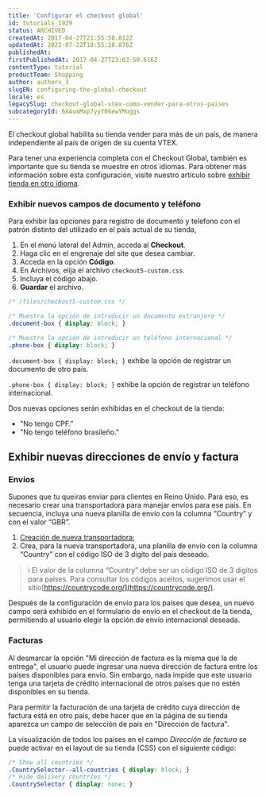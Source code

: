 ```yaml
---
title: 'Configurar el checkout global'
id: tutorials_1929
status: ARCHIVED
createdAt: 2017-04-27T21:55:50.812Z
updatedAt: 2022-07-22T18:55:28.876Z
publishedAt: 
firstPublishedAt: 2017-04-27T23:03:50.616Z
contentType: tutorial
productTeam: Shopping
author: authors_3
slugEN: configuring-the-global-checkout
locale: es
legacySlug: checkout-global-vtex-como-vender-para-otros-paises
subcategoryId: 6XAvmMxp7yyY06ewYMuggs
---
```


El checkout global habilita su tienda vender para más de un país, de manera independiente al país de origen de su cuenta VTEX.

Para tener una experiencia completa con el Checkout Global, también es importante que su tienda se muestre en otros idiomas. Para obtener más información sobre esta configuración, visite nuestro artículo sobre [exhibir tienda en otro idioma](https://help.vtex.com/es/tutorial/exhibir-la-tienda-en-otro-idioma).

### Exhibir nuevos campos de documento y teléfono

Para exhibir las opciones para registro de documento y telefono con el patrón distinto del utilizado en el país actual de su tienda, 

1. En el menú lateral del Admin, acceda al __Checkout__.
2. Haga clic en el engrenaje del site que desea cambiar.
3. Acceda en la opción __Código__.
4. En Archivos, elija el archivo `checkout5-custom.css`.
5. Incluya el código abajo.
6. __Guardar__ el archivo.

```css
/* /files/checkout5-custom.css */

/* Muestra la opción de introducir un documento extranjero */
.document-box { display: block; }

/* Muestra la opción de introducir un teléfono internacional */
.phone-box { display: block; }
```

`.document-box { display: block; }` exhibe la opción de registrar un documento de otro país.

`.phone-box { display: block; }` exhibe la opción de registrar un teléfono internacional.

Dos nuevas opciones serán exhibidas en el checkout de la tienda:

- "No tengo CPF."
- "No tengo teléfono brasileño."

## Exhibir nuevas direcciones de envío y factura

### Envíos

Supones que tu queiras enviar para clientes en Reino Unido. Para eso, es necesario crear una transportadora para manejar envíos para ese país. En secuencia, incluya una nueva planilla de envío con la columna “Country” y con el valor “GBR”.

1. [Creación de nueva transportadora](/es/tutorial/gestionar-transportista/);
2. Crea, para la nueva transportadora, una planilla de envío con la columna “Country” con el código ISO de 3 digito del país deseado.

>ℹ️ El valor de la columna “Country” debe ser un código ISO de 3 digitos para países. Para consultar los códigos aceitos, sugerimos usar el sítio[https://countrycode.org/](https://countrycode.org/).

Después de la configuración de envío para los países que desea, un nuevo campo será exhibido en el formulario de envío en el checkout de la tienda, permitiendo al usuario elegir la opción de envío internacional deseada.

### Facturas

Al desmarcar la opción "Mi dirección de factura es la misma que la de entrega", el usuario puede ingresar una nueva dirección de factura entre los países disponibles para envío. Sin embargo, nada impide que este usuario tenga una tarjeta de crédito internacional de otros países que no estén disponibles en su tienda.

Para permitir la facturación de una tarjeta de crédito cuya dirección de factura está en otro país, debe hacer que en la página de su tienda aparezca un campo de selección de país en "Dirección de factura".

La visualización de todos los países en el campo *Dirección de factura* se puede activar en el layout de su tienda (CSS) con el siguiente código:

```css
/* Show all countries */
.CountrySelector--all-countries { display: block; }
/* Hide delivery countries */
.CountrySelector { display: none; } 
```

